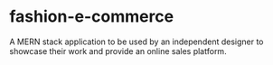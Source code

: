 # fashion-e-commerce
A MERN stack application to be used by an independent designer to showcase their work and provide an online sales platform.
